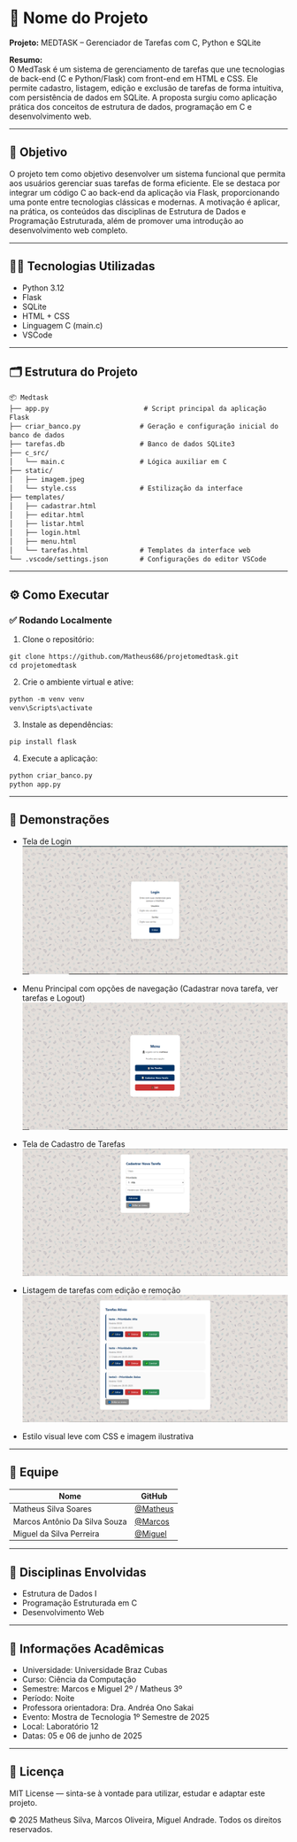 
# 🚀 Nome do Projeto

**Projeto:** MEDTASK – Gerenciador de Tarefas com C, Python e SQLite

**Resumo:**  
O MedTask é um sistema de gerenciamento de tarefas que une tecnologias de back-end (C e Python/Flask) com front-end em HTML e CSS. Ele permite cadastro, listagem, edição e exclusão de tarefas de forma intuitiva, com persistência de dados em SQLite. A proposta surgiu como aplicação prática dos conceitos de estrutura de dados, programação em C e desenvolvimento web.

---

## 🎯 Objetivo

O projeto tem como objetivo desenvolver um sistema funcional que permita aos usuários gerenciar suas tarefas de forma eficiente. Ele se destaca por integrar um código C ao back-end da aplicação via Flask, proporcionando uma ponte entre tecnologias clássicas e modernas. A motivação é aplicar, na prática, os conteúdos das disciplinas de Estrutura de Dados e Programação Estruturada, além de promover uma introdução ao desenvolvimento web completo.

---

## 👨‍💻 Tecnologias Utilizadas

- Python 3.12 
- Flask
- SQLite 
- HTML + CSS 
- Linguagem C (main.c)
- VSCode

---

## 🗂️ Estrutura do Projeto

```
📦 Medtask
├── app.py                        # Script principal da aplicação Flask
├── criar_banco.py               # Geração e configuração inicial do banco de dados
├── tarefas.db                   # Banco de dados SQLite3
├── c_src/
│   └── main.c                   # Lógica auxiliar em C
├── static/
│   ├── imagem.jpeg
│   └── style.css                # Estilização da interface
├── templates/
│   ├── cadastrar.html
│   ├── editar.html
│   ├── listar.html
│   ├── login.html
│   ├── menu.html
│   └── tarefas.html             # Templates da interface web
└── .vscode/settings.json        # Configurações do editor VSCode
```

---

## ⚙️ Como Executar

### ✅ Rodando Localmente

1. Clone o repositório:

```
git clone https://github.com/Matheus686/projetomedtask.git
cd projetomedtask
```

2. Crie o ambiente virtual e ative:

```
python -m venv venv
venv\Scripts\activate
```

3. Instale as dependências:

```
pip install flask
```

4. Execute a aplicação:

```
python criar_banco.py
python app.py
```

---

## 📸 Demonstrações

- Tela de Login  
  ![Login](imagem/Login.PNG)

- Menu Principal com opções de navegação (Cadastrar nova tarefa, ver tarefas e Logout)  
  ![Menu](imagem/Menu.PNG)

- Tela de Cadastro de Tarefas  
  ![Cadastrar](imagem/Cadastrar.PNG)

- Listagem de tarefas com edição e remoção  
  ![Listar](imagem/Lista%20de%20tarefas.PNG)

- Estilo visual leve com CSS e imagem ilustrativa

---

## 👥 Equipe

| Nome                              | GitHub                                          |
|-----------------------------------|--------------------------------------------------|
| Matheus Silva Soares             | [@Matheus](https://github.com/Matheus686) |
| Marcos Antônio Da Silva Souza    | [@Marcos]()                                     |
| Miguel da Silva Perreira         | [@Miguel]()                                     |

---

## 🧠 Disciplinas Envolvidas

- Estrutura de Dados I
- Programação Estruturada em C
- Desenvolvimento Web

---

## 🏫 Informações Acadêmicas

- Universidade: Universidade Braz Cubas
- Curso: Ciência da Computação
- Semestre: Marcos e Miguel 2º / Matheus 3º
- Período: Noite
- Professora orientadora: Dra. Andréa Ono Sakai
- Evento: Mostra de Tecnologia 1º Semestre de 2025
- Local: Laboratório 12
- Datas: 05 e 06 de junho de 2025

---

## 📄 Licença

MIT License — sinta-se à vontade para utilizar, estudar e adaptar este projeto.

 © 2025 Matheus Silva, Marcos Oliveira, Miguel Andrade. Todos os direitos reservados.
 
